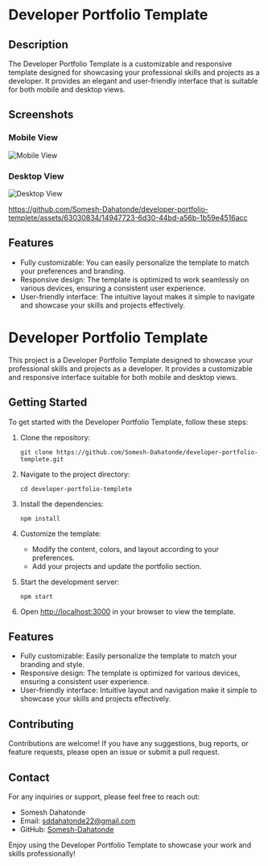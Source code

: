 # Developer Portfolio Template

## Description

The Developer Portfolio Template is a customizable and responsive template designed for showcasing your professional skills and projects as a developer. It provides an elegant and user-friendly interface that is suitable for both mobile and desktop views.

## Screenshots

### Mobile View
![Mobile View](https://github.com/Somesh-Dahatonde/developer-portfolio-templete/assets/63030834/e4cd3dcc-6d3c-4d12-8752-1f4556aae03d)

### Desktop View
![Desktop View](https://github.com/Somesh-Dahatonde/developer-portfolio-templete/assets/63030834/b19f5a5a-dcbe-4144-81d5-95c5bef6d050)



https://github.com/Somesh-Dahatonde/developer-portfolio-templete/assets/63030834/14947723-6d30-44bd-a56b-1b59e4516acc



## Features

- Fully customizable: You can easily personalize the template to match your preferences and branding.
- Responsive design: The template is optimized to work seamlessly on various devices, ensuring a consistent user experience.
- User-friendly interface: The intuitive layout makes it simple to navigate and showcase your skills and projects effectively.


# Developer Portfolio Template

This project is a Developer Portfolio Template designed to showcase your professional skills and projects as a developer. It provides a customizable and responsive interface suitable for both mobile and desktop views.

## Getting Started

To get started with the Developer Portfolio Template, follow these steps:

1. Clone the repository:
   ```
   git clone https://github.com/Somesh-Dahatonde/developer-portfolio-templete.git
   ```

2. Navigate to the project directory:
   ```
   cd developer-portfolio-templete
   ```

3. Install the dependencies:
   ```
   npm install
   ```

4. Customize the template:
   - Modify the content, colors, and layout according to your preferences.
   - Add your projects and update the portfolio section.

5. Start the development server:
   ```
   npm start
   ```

6. Open [http://localhost:3000](http://localhost:3000) in your browser to view the template.

## Features

- Fully customizable: Easily personalize the template to match your branding and style.
- Responsive design: The template is optimized for various devices, ensuring a consistent user experience.
- User-friendly interface: Intuitive layout and navigation make it simple to showcase your skills and projects effectively.

## Contributing

Contributions are welcome! If you have any suggestions, bug reports, or feature requests, please open an issue or submit a pull request.


## Contact

For any inquiries or support, please feel free to reach out:

- Somesh Dahatonde
- Email: sddahatonde22@gmail.com
- GitHub: [Somesh-Dahatonde](https://github.com/Somesh-Dahatonde)

Enjoy using the Developer Portfolio Template to showcase your work and skills professionally!
